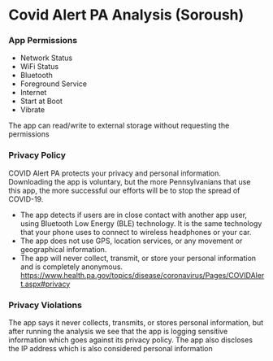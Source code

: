 # Covid Alert PA Analysis (Soroush)
### App Permissions
  - Network Status
  - WiFi Status
  - Bluetooth
  - Foreground Service
  - Internet
  - Start at Boot
  - Vibrate

The app can read/write to external storage without requesting the permissions
 
### Privacy Policy
COVID Alert PA protects your privacy and personal information. Downloading the app is voluntary, but the more Pennsylvanians that use this app, the more successful our efforts will be to stop the spread of COVID-19.
  - The app detects if users are in close contact with another app user, using Bluetooth Low Energy (BLE) technology. It is the same technology that your phone uses to connect to wireless headphones or your car.
  - The app does not use GPS, location services, or any movement or geographical information.
  - The app will never collect, transmit, or store your personal information and is completely anonymous.
https://www.health.pa.gov/topics/disease/coronavirus/Pages/COVIDAlert.aspx#privacy

### Privacy Violations
The app says it never collects, transmits, or stores personal information, but after running the analysis we see that the app is logging sensitive information which goes against its privacy policy.
The app also discloses the IP address which is also considered personal information

